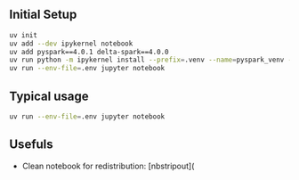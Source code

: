 ## Initial Setup

```bash
uv init
uv add --dev ipykernel notebook
uv add pyspark==4.0.1 delta-spark==4.0.0
uv run python -m ipykernel install --prefix=.venv --name=pyspark_venv --display-name "pyspark-delta (.venv)"
uv run --env-file=.env jupyter notebook
```

## Typical usage

```bash
uv run --env-file=.env jupyter notebook
```


## Usefuls

* Clean notebook for redistribution: [nbstripout](